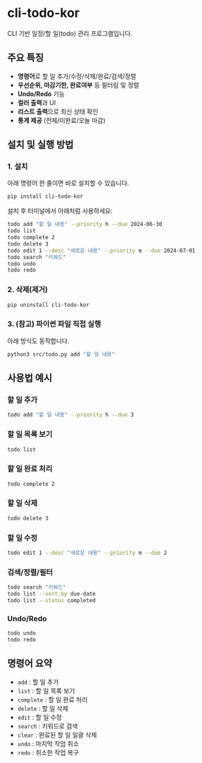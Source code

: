 # cli-todo-kor

CLI 기반 일정/할 일(todo) 관리 프로그램입니다.

## 주요 특징
- **명령어**로 할 일 추가/수정/삭제/완료/검색/정렬
- **우선순위, 마감기한, 완료여부** 등 필터링 및 정렬
- **Undo/Redo** 기능
- **컬러 출력**과 UI
- **리스트 출력**으로 최신 상태 확인
- **통계 제공** (전체/미완료/오늘 마감)

## 설치 및 실행 방법

### 1. 설치

아래 명령어 한 줄이면 바로 설치할 수 있습니다.

```bash
pip install cli-todo-kor
```

설치 후 터미널에서 아래처럼 사용하세요:

```bash
todo add "할 일 내용" --priority h --due 2024-06-30
todo list
todo complete 2
todo delete 3
todo edit 1 --desc "새로운 내용" --priority m --due 2024-07-01
todo search "키워드"
todo undo
todo redo
```

### 2. 삭제(제거)
```bash
pip uninstall cli-todo-kor
```

### 3. (참고) 파이썬 파일 직접 실행
아래 방식도 동작합니다.
```bash
python3 src/todo.py add "할 일 내용"
```

## 사용법 예시
### 할 일 추가
```bash
todo add "할 일 내용" --priority h --due 3
```

### 할 일 목록 보기
```bash
todo list
```

### 할 일 완료 처리
```bash
todo complete 2
```

### 할 일 삭제
```bash
todo delete 3
```

### 할 일 수정
```bash
todo edit 1 --desc "새로운 내용" --priority m --due 2
```

### 검색/정렬/필터
```bash
todo search "키워드"
todo list --sort-by due-date
todo list --status completed
```

### Undo/Redo
```bash
todo undo
todo redo
```

## 명령어 요약
- `add`       : 할 일 추가
- `list`      : 할 일 목록 보기
- `complete`  : 할 일 완료 처리
- `delete`    : 할 일 삭제
- `edit`      : 할 일 수정
- `search`    : 키워드로 검색
- `clear`     : 완료된 할 일 일괄 삭제
- `undo`      : 마지막 작업 취소
- `redo`      : 취소한 작업 복구
